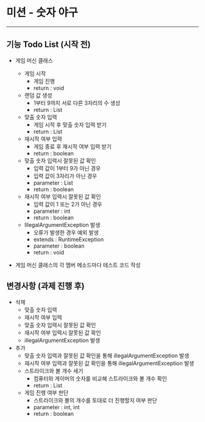 # 미션 - 숫자 야구

---

## 기능 Todo List (시작 전)

- 게임 머신 클래스
  - 게임 시작
    - 게임 진행
    - return : void
  - 랜덤 값 생성
    - 1부터 9까지 서로 다른 3자리의 수 생성
    - return : List<Integer>
  - 맞출 숫자 입력
    - 게임 시작 후 맞출 숫자 입력 받기
    - return : List<Integer>
  - 재시작 여부 입력
    - 게임 종료 후 재시작 여부 입력 받기
    - return : boolean
  - 맞출 숫자 입력시 잘못된 값 확인
    - 입력 값이 1부터 9가 아닌 경우
    - 입력 값이 3자리가 아닌 경우
    - parameter : List<Integer>
    - return : boolean
  - 재시작 여부 입력시 잘못된 값 확인
    - 입력 값이 1 또는 2가 아닌 경우
    - parameter : int
    - return : boolean
  - IllegalArgumentException 발생
    - 오류가 발생한 경우 예외 발생
    - extends : RuntimeException
    - parameter : boolean
    - return : void

- 게임 머신 클래스의 각 멤버 메소드마다 테스트 코드 작성

## 변경사항 (과제 진행 후)

- 삭제
  - 맞출 숫자 입력
  - 재시작 여부 입력
  - 맞출 숫자 입력시 잘못된 값 확인
  - 재시작 여부 입력시 잘못된 값 확인
  - illegalArgumentException 발생
- 추가
  - 맞출 숫자 입력과 잘못된 값 확인을 통해 illegalArgumentException 발생
  - 재시작 여부 입력과 잘못된 값 확인을 통해 illegalArgumentException 발생
  - 스트라이크와 볼 개수 세기
    - 컴퓨터와 게이머의 숫자를 비교해 스트라이크와 볼 개수 확인
    - return : List<Integer>
  - 게임 진행 여부 판단
    - 스트라이크와 볼의 개수를 토대로 더 진행할지 여부 판단
    - parameter : int, int
    - return : boolean